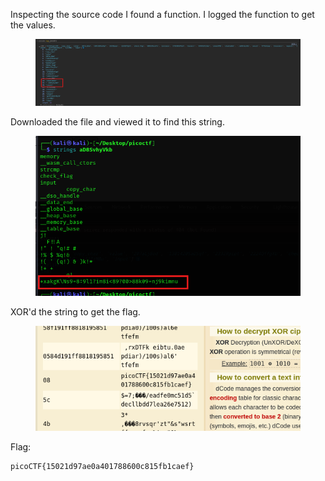 Inspecting the source code I found a function. I logged the function to get the values.

<figure><img src="./file.png"></figure>

Downloaded the file and viewed it to find this string.

<figure><img src="./string.png"></figure>

XOR'd the string to get the flag.

<figure><img src="./flag.png"></figure>

Flag:
```
picoCTF{15021d97ae0a401788600c815fb1caef}
```
